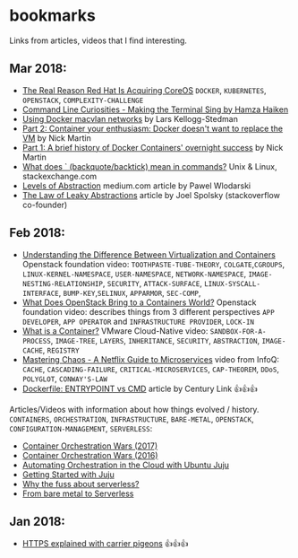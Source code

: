 # bookmarks

Links from articles, videos that I find interesting.

## Mar 2018:

 - [The Real Reason Red Hat Is Acquiring CoreOS](https://www.forbes.com/sites/jasonbloomberg/2018/02/04/the-real-reason-red-hat-is-acquiring-coreos/#115e6de65c4d) `DOCKER`, `KUBERNETES`, `OPENSTACK`, `COMPLEXITY-CHALLENGE`
 - [Command Line Curiosities - Making the Terminal Sing by Hamza Haiken](https://www.youtube.com/watch?time_continue=7&v=j5zA5Xi_ph8)
 - [Using Docker macvlan networks](http://blog.oddbit.com/2018/03/12/using-docker-macvlan-networks/) by Lars Kellogg-Stedman
 - [Part 2: Container your enthusiasm: Docker doesn't want to replace the VM](http://searchservervirtualization.techtarget.com/feature/Container-your-enthusiasm-Docker-doesnt-want-to-replace-the-VM) by Nick Martin
 - [Part 1: A brief history of Docker Containers' overnight success](http://searchservervirtualization.techtarget.com/feature/A-brief-history-of-Docker-Containers-overnight-success) by Nick Martin
 - [What does \` (backquote/backtick) mean in commands?](https://unix.stackexchange.com/questions/27428/what-does-backquote-backtick-mean-in-commands) Unix & Linux, stackexchange.com
 - [Levels of Abstraction](https://medium.com/@pawelwlodarski/levels-of-abstraction-872d7a25304f) medium.com article by Pawel Wlodarski
 - [The Law of Leaky Abstractions](https://www.joelonsoftware.com/2002/11/11/the-law-of-leaky-abstractions/) article by Joel Spolsky (stackoverflow co-founder)

## Feb 2018:

 - [Understanding the Difference Between Virtualization and Containers](https://www.youtube.com/watch?v=rfjmeakbeH8) Openstack foundation video: `TOOTHPASTE-TUBE-THEORY`, `COLGATE`,`CGROUPS`, `LINUX-KERNEL-NAMESPACE`, `USER-NAMESPACE`, `NETWORK-NAMESPACE`, `IMAGE-NESTING-RELATIONSHIP`, `SECURITY`, `ATTACK-SURFACE`, `LINUX-SYSCALL-INTERFACE`, `BUMP-KEY`,`SELINUX`, `APPARMOR`, `SEC-COMP`,
 - [What Does OpenStack Bring to a Containers World?](https://www.youtube.com/watch?v=2QnHdncpypI) Openstack foundation video: describes things from 3 different perspectives `APP DEVELOPER`, `APP OPERATOR` and `INFRASTRUCTURE PROVIDER`, `LOCK-IN`
 - [What is a Container?](https://www.youtube.com/watch?v=EnJ7qX9fkcU) VMware Cloud-Native video: `SANDBOX-FOR-A-PROCESS`, `IMAGE-TREE`, `LAYERS`, `INHERITANCE`, `SECURITY`, `ABSTRACTION`, `IMAGE-CACHE`, `REGISTRY`
 - [Mastering Chaos - A Netflix Guide to Microservices](https://www.youtube.com/watch?v=CZ3wIuvmHeM&t=52s) video from InfoQ: `CACHE`, `CASCADING-FAILURE`, `CRITICAL-MICROSERVICES`, `CAP-THEOREM`, `DDoS`, `POLYGLOT`, `CONWAY'S-LAW`
 - [Dockerfile: ENTRYPOINT vs CMD](https://www.ctl.io/developers/blog/post/dockerfile-entrypoint-vs-cmd/) article by Century Link :+1::+1::+1:
 

Articles/Videos with information about how things evolved / history. `CONTAINERS`, `ORCHESTRATION`, `INFRASTRUCTURE`, `BARE-METAL`, `OPENSTACK`, `CONFIGURATION-MANAGEMENT`, `SERVERLESS`:

 - [Container Orchestration Wars (2017)](https://www.youtube.com/watch?v=NRZ6N4e-Mko)
 - [Container Orchestration Wars (2016)](https://www.youtube.com/watch?v=C_u4_l84ED8)
 - [Automating Orchestration in the Cloud with Ubuntu Juju](https://www.youtube.com/watch?v=JLmpbItTWOQ)
 - [Getting Started with Juju](https://www.youtube.com/watch?v=9h5hgfnZcBQ)
 - [Why the fuss about serverless?](https://hackernoon.com/why-the-fuss-about-serverless-4370b1596da0)
 - [From bare metal to Serverless](https://loige.co/from-bare-metal-to-serverless/)

## Jan 2018:

 - [HTTPS explained with carrier pigeons](https://medium.freecodecamp.org/https-explained-with-carrier-pigeons-7029d2193351) :+1::+1::+1:
